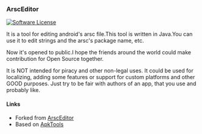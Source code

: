 ### ArscEditor

[![Software License](https://img.shields.io/badge/license-Apache%202.0-brightgreen.svg)](https://github.com/seaase/ArscEditor/blob/master/LICENSE)

It is a tool for editing android's arsc file.This tool is written in Java.You can use it to edit strings and the arsc's package name, etc.

Now it's opened to public.I hope the friends around the world could make contribution for Open Source together.

It is NOT intended for piracy and other non-legal uses. It could be used for localizing, adding some features or support for custom platforms and other GOOD purposes. Just try to be fair with authors of an app, that you use and probably like.

#### Links

- Forked from [ArscEditor](https://github.com/seaase/ArscEditor)
- Based on [ApkTools](https://github.com/iBotPeaches/Apktool)
